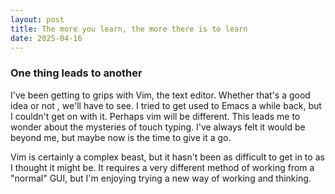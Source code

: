 ```yaml
---
layout: post
title: The more you learn, the more there is to learn
date: 2025-04-16
---
```

### One thing leads to another
I've been getting to grips with Vim, the text editor. Whether that's a good idea or not , we'll have to see. I tried to get used to Emacs a while back, but I couldn't get on with it. Perhaps vim will be different.
This leads me to wonder about the mysteries of touch typing. I've always felt it would be beyond me, but maybe now is the time to give it a go.

Vim is certainly a complex beast, but it hasn't been as difficult to get in to as I thought it might be. It requires a very different method of working from a "normal" GUI, but I'm enjoying trying a new way of working and thinking.

